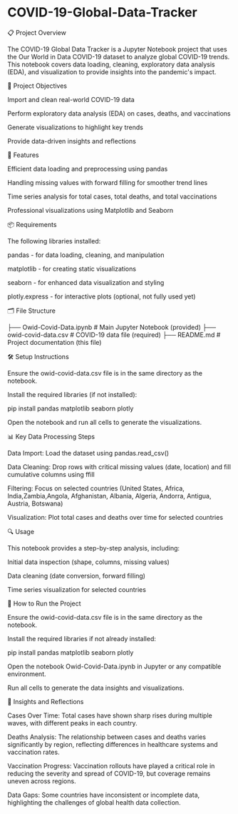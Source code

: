 # COVID-19-Global-Data-Tracker
📋 Project Overview

The COVID-19 Global Data Tracker is a Jupyter Notebook project that uses the Our World in Data COVID-19 dataset to analyze global COVID-19 trends. This notebook covers data loading, cleaning, exploratory data analysis (EDA), and visualization to provide insights into the pandemic's impact.

🎯 Project Objectives

Import and clean real-world COVID-19 data

Perform exploratory data analysis (EDA) on cases, deaths, and vaccinations

Generate visualizations to highlight key trends

Provide data-driven insights and reflections

🚀 Features

Efficient data loading and preprocessing using pandas

Handling missing values with forward filling for smoother trend lines

Time series analysis for total cases, total deaths, and total vaccinations

Professional visualizations using Matplotlib and Seaborn

📦 Requirements

The following libraries installed:

pandas - for data loading, cleaning, and manipulation

matplotlib - for creating static visualizations

seaborn - for enhanced data visualization and styling

plotly.express - for interactive plots (optional, not fully used yet)

🗂️ File Structure

├── Owid-Covid-Data.ipynb   # Main Jupyter Notebook (provided)
├── owid-covid-data.csv     # COVID-19 data file (required)
├── README.md               # Project documentation (this file)

🛠️ Setup Instructions

Ensure the owid-covid-data.csv file is in the same directory as the notebook.

Install the required libraries (if not installed):

pip install pandas matplotlib seaborn plotly

Open the notebook and run all cells to generate the visualizations.

📊 Key Data Processing Steps

Data Import: Load the dataset using pandas.read_csv()

Data Cleaning: Drop rows with critical missing values (date, location) and fill cumulative columns using ffill

Filtering: Focus on selected countries (United States, Africa, India,Zambia,Angola, Afghanistan, Albania, Algeria, Andorra, Antigua, Austria, Botswana)

Visualization: Plot total cases and deaths over time for selected countries

🔍 Usage

This notebook provides a step-by-step analysis, including:

Initial data inspection (shape, columns, missing values)

Data cleaning (date conversion, forward filling)

Time series visualization for selected countries

🚀 How to Run the Project

Ensure the owid-covid-data.csv file is in the same directory as the notebook.

Install the required libraries if not already installed:

pip install pandas matplotlib seaborn plotly

Open the notebook Owid-Covid-Data.ipynb in Jupyter or any compatible environment.

Run all cells to generate the data insights and visualizations.

🔎 Insights and Reflections

Cases Over Time: Total cases have shown sharp rises during multiple waves, with different peaks in each country.

Deaths Analysis: The relationship between cases and deaths varies significantly by region, reflecting differences in healthcare systems and vaccination rates.

Vaccination Progress: Vaccination rollouts have played a critical role in reducing the severity and spread of COVID-19, but coverage remains uneven across regions.

Data Gaps: Some countries have inconsistent or incomplete data, highlighting the challenges of global health data collection.
